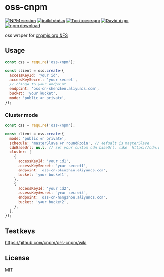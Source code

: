 oss-cnpm
========

[![NPM version][npm-image]][npm-url]
[![build status][travis-image]][travis-url]
[![Test coverage][codecov-image]][codecov-url]
[![David deps][david-image]][david-url]
[![npm download][download-image]][download-url]

[npm-image]: https://img.shields.io/npm/v/oss-cnpm.svg?style=flat-square
[npm-url]: https://npmjs.org/package/oss-cnpm
[travis-image]: https://img.shields.io/travis/cnpm/oss-cnpm.svg?style=flat-square
[travis-url]: https://travis-ci.org/cnpm/oss-cnpm
[codecov-image]: https://codecov.io/github/cnpm/oss-cnpm/coverage.svg?branch=master
[codecov-url]: https://codecov.io/github/cnpm/oss-cnpm?branch=master
[david-image]: https://img.shields.io/david/cnpm/oss-cnpm.svg?style=flat-square
[david-url]: https://david-dm.org/cnpm/oss-cnpm
[download-image]: https://img.shields.io/npm/dm/oss-cnpm.svg?style=flat-square
[download-url]: https://npmjs.org/package/oss-cnpm

oss wraper for [cnpmjs.org NFS](https://github.com/cnpm/cnpmjs.org/wiki/NFS-Guide)

## Usage

```js
const oss = require('oss-cnpm');

const client = oss.create({
  accessKeyId: 'your id',
  accessKeySecret: 'your secret',
  // change to your endpoint
  endpoint: 'oss-cn-shenzhen.aliyuncs.com',
  bucket: 'your bucket',
  mode: 'public or private',
});
```

### Cluster mode

```js
const oss = require('oss-cnpm');

const client = oss.create({
  mode: 'public or private',
  schedule: 'masterSlave or roundRobin', // defualt is masterSlave
  cdnBaseUrl: null, // set your custom cdn baseUrl, like `https://cdn.npm.taobao.org/`
  cluster: [
    {
      accessKeyId: 'your id1',
      accessKeySecret: 'your secret1',
      endpoint: 'oss-cn-shenzhen.aliyuncs.com',
      bucket: 'your bucket1',
    },
    {
      accessKeyId: 'your id2',
      accessKeySecret: 'your secret2',
      endpoint: 'oss-cn-hangzhou.aliyuncs.com',
      bucket: 'your bucket2',
    },
  ],
});
```

## Test keys

https://github.com/cnpm/oss-cnpm/wiki

## License

[MIT](LICENSE)
